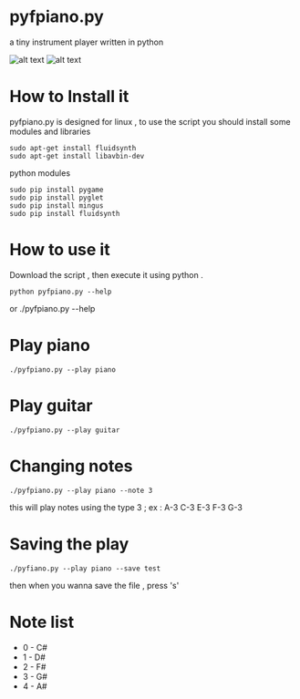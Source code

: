 # pyfpiano.py
a tiny instrument player written in python

![alt text](http://nsa38.casimages.com/img/2015/04/25/15042502361591450.png "pyfpiano.py console")
![alt text](http://nsa38.casimages.com/img/2015/04/25/150425023719886467.png "pyfpiano.py")


# How to Install it

pyfpiano.py is designed for linux , to use the script you should install some modules and libraries

    sudo apt-get install fluidsynth
    sudo apt-get install libavbin-dev
    
python modules

    sudo pip install pygame
    sudo pip install pyglet
    sudo pip install mingus
    sudo pip install fluidsynth
    
# How to use it
 
Download the script , then execute it using python .

    python pyfpiano.py --help
or
    ./pyfpiano.py --help
    
# Play piano

    ./pyfpiano.py --play piano
  
# Play guitar

    ./pyfpiano.py --play guitar
    
# Changing notes

    ./pyfpiano.py --play piano --note 3
    
this will play notes using the type 3 ; ex : A-3 C-3 E-3 F-3 G-3  
    
# Saving the play

    ./pyfiano.py --play piano --save test
    
then when you wanna save the file , press 's' 

# Note list 

- 0 - C#
- 1 - D#
- 2 - F# 
- 3 - G#
- 4 - A# 
